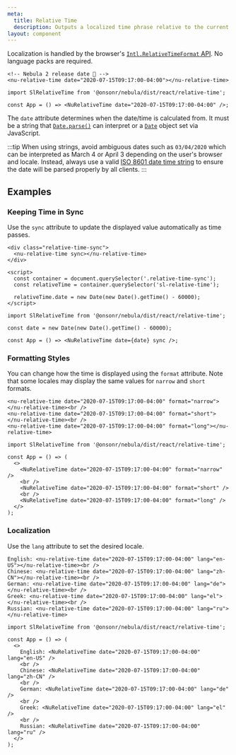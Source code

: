 ```yaml
---
meta:
  title: Relative Time
  description: Outputs a localized time phrase relative to the current date and time.
layout: component
---
```


Localization is handled by the browser's [`Intl.RelativeTimeFormat` API](https://developer.mozilla.org/en-US/docs/Web/JavaScript/Reference/Global_Objects/Intl/RelativeTimeFormat). No language packs are required.

```html:preview
<!-- Nebula 2 release date 🎉 -->
<nu-relative-time date="2020-07-15T09:17:00-04:00"></nu-relative-time>
```

```jsx:react
import SlRelativeTime from '@onsonr/nebula/dist/react/relative-time';

const App = () => <NuRelativeTime date="2020-07-15T09:17:00-04:00" />;
```

The `date` attribute determines when the date/time is calculated from. It must be a string that [`Date.parse()`](https://developer.mozilla.org/en-US/docs/Web/JavaScript/Reference/Global_Objects/Date/parse) can interpret or a [`Date`](https://developer.mozilla.org/en-US/docs/Web/JavaScript/Reference/Global_Objects/Date) object set via JavaScript.

:::tip
When using strings, avoid ambiguous dates such as `03/04/2020` which can be interpreted as March 4 or April 3 depending on the user's browser and locale. Instead, always use a valid [ISO 8601 date time string](https://developer.mozilla.org/en-US/docs/Web/JavaScript/Reference/Global_Objects/Date/parse#Date_Time_String_Format) to ensure the date will be parsed properly by all clients.
:::

## Examples

### Keeping Time in Sync

Use the `sync` attribute to update the displayed value automatically as time passes.

```html:preview
<div class="relative-time-sync">
  <nu-relative-time sync></nu-relative-time>
</div>

<script>
  const container = document.querySelector('.relative-time-sync');
  const relativeTime = container.querySelector('sl-relative-time');

  relativeTime.date = new Date(new Date().getTime() - 60000);
</script>
```

```jsx:react
import SlRelativeTime from '@onsonr/nebula/dist/react/relative-time';

const date = new Date(new Date().getTime() - 60000);

const App = () => <NuRelativeTime date={date} sync />;
```

### Formatting Styles

You can change how the time is displayed using the `format` attribute. Note that some locales may display the same values for `narrow` and `short` formats.

```html:preview
<nu-relative-time date="2020-07-15T09:17:00-04:00" format="narrow"></nu-relative-time><br />
<nu-relative-time date="2020-07-15T09:17:00-04:00" format="short"></nu-relative-time><br />
<nu-relative-time date="2020-07-15T09:17:00-04:00" format="long"></nu-relative-time>
```

```jsx:react
import SlRelativeTime from '@onsonr/nebula/dist/react/relative-time';

const App = () => (
  <>
    <NuRelativeTime date="2020-07-15T09:17:00-04:00" format="narrow" />
    <br />
    <NuRelativeTime date="2020-07-15T09:17:00-04:00" format="short" />
    <br />
    <NuRelativeTime date="2020-07-15T09:17:00-04:00" format="long" />
  </>
);
```

### Localization

Use the `lang` attribute to set the desired locale.

```html:preview
English: <nu-relative-time date="2020-07-15T09:17:00-04:00" lang="en-US"></nu-relative-time><br />
Chinese: <nu-relative-time date="2020-07-15T09:17:00-04:00" lang="zh-CN"></nu-relative-time><br />
German: <nu-relative-time date="2020-07-15T09:17:00-04:00" lang="de"></nu-relative-time><br />
Greek: <nu-relative-time date="2020-07-15T09:17:00-04:00" lang="el"></nu-relative-time><br />
Russian: <nu-relative-time date="2020-07-15T09:17:00-04:00" lang="ru"></nu-relative-time>
```

```jsx:react
import SlRelativeTime from '@onsonr/nebula/dist/react/relative-time';

const App = () => (
  <>
    English: <NuRelativeTime date="2020-07-15T09:17:00-04:00" lang="en-US" />
    <br />
    Chinese: <NuRelativeTime date="2020-07-15T09:17:00-04:00" lang="zh-CN" />
    <br />
    German: <NuRelativeTime date="2020-07-15T09:17:00-04:00" lang="de" />
    <br />
    Greek: <NuRelativeTime date="2020-07-15T09:17:00-04:00" lang="el" />
    <br />
    Russian: <NuRelativeTime date="2020-07-15T09:17:00-04:00" lang="ru" />
  </>
);
```
